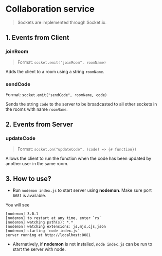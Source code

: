 # Collaboration service

> Sockets are implemented through Socket.io.

## 1. Events from Client

### joinRoom

> Format: `socket.emit("joinRoom", roomName)`

Adds the client to a room using a string `roomName`.

### sendCode

Format: `socket.emit("sendCode", roomName, code)`

Sends the string `code` to the server to be broadcasted to all other sockets in the rooms with name `roomName`.

## 2. Events from Server

### updateCode

> Format: `socket.on("updateCode", (code) => {# function})`

Allows the client to run the function when the code has been updated by another user in the same room.

## 3. How to use?

- Run `nodemon index.js` to start server using **nodemon**. Make sure port `8081` is available.

You will see

```
[nodemon] 3.0.1
[nodemon] to restart at any time, enter `rs`
[nodemon] watching path(s): *.*
[nodemon] watching extensions: js,mjs,cjs,json
[nodemon] starting `node index.js`
server running at http://localhost:8081
```

- Alternatively, if **nodemon** is not installed, `node index.js` can be run to start the server with node.
